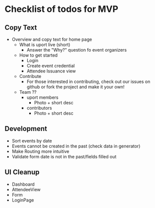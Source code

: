 # Checklist of todos for MVP

## Copy Text
* Overview and copy text for home page
    * What is uport live (short)
        * Answer the "Why?" question fo event organizers
    * How to get started
        * Login
        * Create event credential
        * Attendee Issuance view
    * Contribute
        * For those interested in contributing, check out our issues on github or fork the project and make it your own!
    * Team ??
        * uport members
            * Photo + short desc
        * contributors
            * Photo + short desc

## Development
* Sort events by date
* Events cannot be created in the past (check data in generator)
* Make Routing more intuitive
* Validate form date is not in the past/fields filled out

## UI Cleanup
* Dashboard
* AttendeeView
* Form
* LoginPage